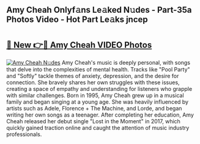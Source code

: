 ## Amy Cheah Onlyf𝚊ns Le𝚊ked N𝚞des - Part-35a Photos Video - Hot Part Le𝚊ks jncep

# <h2><a href="http://ac2255.deff.icu/?id=Amy+Cheah">🔗 New 👉🔴 Amy Cheah VIDEO Photos</a></h2>

[![Amy Cheah N𝚞des](https://i.imgur.com/rIISA9y.gif)](http://ac2255.deff.icu/?id=Amy+Cheah)
Amy Cheah's music is deeply personal, with songs that delve into the complexities of mental health. Tracks like "Pool Party" and "Softly" tackle themes of anxiety, depression, and the desire for connection. She bravely shares her own struggles with these issues, creating a space of empathy and understanding for listeners who grapple with similar challenges. Born in 1995, Amy Cheah grew up in a musical family and began singing at a young age. She was heavily influenced by artists such as Adele, Florence + The Machine, and Lorde, and began writing her own songs as a teenager. After completing her education, Amy Cheah released her debut single "Lost in the Moment" in 2017, which quickly gained traction online and caught the attention of music industry professionals.
